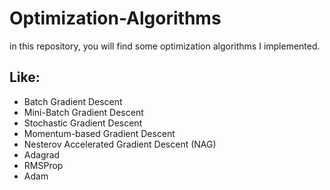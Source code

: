 # Optimization-Algorithms
in this repository, you will find some optimization algorithms I implemented.

## Like:
- Batch Gradient Descent
- Mini-Batch Gradient Descent
- Stochastic Gradient Descent
- Momentum-based Gradient Descent
- Nesterov Accelerated  Gradient Descent (NAG)
- Adagrad
- RMSProp
- Adam